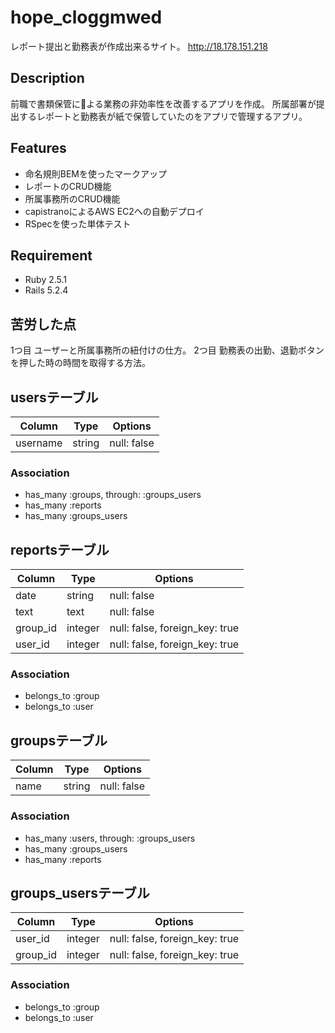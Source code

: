 # hope_cloggmwed
  レポート提出と勤務表が作成出来るサイト。
  http://18.178.151.218

## Description
  前職で書類保管による業務の非効率性を改善するアプリを作成。
  所属部署が提出するレポートと勤務表が紙で保管していたのをアプリで管理するアプリ。

## Features
- 命名規則BEMを使ったマークアップ
- レポートのCRUD機能
- 所属事務所のCRUD機能
- capistranoによるAWS EC2への自動デプロイ
- RSpecを使った単体テスト

## Requirement
- Ruby 2.5.1
- Rails 5.2.4

## 苦労した点
  1つ目
  ユーザーと所属事務所の紐付けの仕方。
  2つ目
  勤務表の出勤、退勤ボタンを押した時の時間を取得する方法。

## usersテーブル
|Column|Type|Options|
|------|----|-------|
|username|string|null: false|
### Association
- has_many  :groups,  through:  :groups_users
- has_many  :reports
- has_many :groups_users

## reportsテーブル
|Column|Type|Options|
|------|----|-------|
|date|string|null: false|
|text|text|null: false|
|group_id|integer|null: false, foreign_key: true|
|user_id|integer|null: false, foreign_key: true|
### Association
- belongs_to :group
- belongs_to :user

## groupsテーブル
|Column|Type|Options|
|------|----|-------|
|name|string|null: false|
### Association
- has_many :users, through:  :groups_users
- has_many :groups_users
- has_many :reports

## groups_usersテーブル
|Column|Type|Options|
|------|----|-------|
|user_id|integer|null: false, foreign_key: true|
|group_id|integer|null: false, foreign_key: true|
### Association
- belongs_to :group
- belongs_to :user


<!-- ## work_timeテーブル
|Column|Type|Options|
|------|----|-------|
|time|text|null: false|
|user_id|integer|null: false, foreign_key: true|
### Association
- belongs_to :user -->
